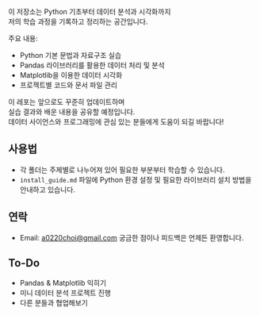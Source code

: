 
이 저장소는 Python 기초부터 데이터 분석과 시각화까지  
저의 학습 과정을 기록하고 정리하는 공간입니다.

주요 내용:

- Python 기본 문법과 자료구조 실습  
- Pandas 라이브러리를 활용한 데이터 처리 및 분석  
- Matplotlib을 이용한 데이터 시각화  
- 프로젝트별 코드와 문서 파일 관리

이 레포는 앞으로도 꾸준히 업데이트하며  
실습 결과와 배운 내용을 공유할 예정입니다.  
데이터 사이언스와 프로그래밍에 관심 있는 분들에게 도움이 되길 바랍니다!

## 사용법

- 각 폴더는 주제별로 나누어져 있어 필요한 부분부터 학습할 수 있습니다.  
- `install_guide.md` 파일에 Python 환경 설정 및 필요한 라이브러리 설치 방법을 안내하고 있습니다.


## 연락
- Email: a0220choi@gmail.com
궁금한 점이나 피드백은 언제든 환영합니다.

## To-Do
- Pandas & Matplotlib 익히기
- 미니 데이터 분석 프로젝트 진행
- 다른 분들과 협업해보기



